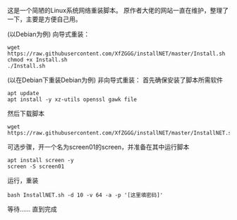 这是一个简陋的Linux系统网络重装脚本。
原作者大佬的网站一直在维护，整理了一下，主要是方便自己用。

(以Debian为例)
向导式重装：
```
wget https://raw.githubusercontent.com/XfZGGG/installNET/master/Install.sh
chmod +x Install.sh
./Install.sh
```

(以在Debian下重装Debian为例)
非向导式重装：
首先确保安装了脚本所需软件
```
apt update
apt install -y xz-utils openssl gawk file
```
然后下载脚本
```
wget https://raw.githubusercontent.com/XfZGGG/installNET/master/InstallNET.sh
```

可选步骤，开一个名为screen01的screen，并准备在其中运行脚本
```
apt install screen -y
screen -S screen01
```

运行，重装
```
bash InstallNET.sh -d 10 -v 64 -a -p '[这里填密码]'
```

等待……
直到完成
